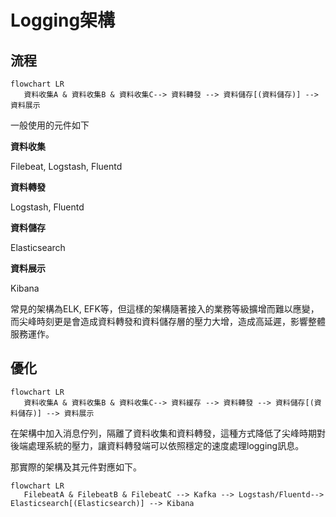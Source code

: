 # Logging架構

## **流程**

``` mermaid
flowchart LR
   資料收集A & 資料收集B & 資料收集C--> 資料轉發 --> 資料儲存[(資料儲存)] --> 資料展示
```



一般使用的元件如下

**資料收集**

Filebeat, Logstash, Fluentd

**資料轉發**

Logstash, Fluentd

**資料儲存**

Elasticsearch

**資料展示**

Kibana

常見的架構為ELK, EFK等，但這樣的架構隨著接入的業務等級擴增而難以應變，而尖峰時刻更是會造成資料轉發和資料儲存層的壓力大增，造成高延遲，影響整體服務運作。

## **優化**

``` mermaid
flowchart LR
   資料收集A & 資料收集B & 資料收集C--> 資料緩存 --> 資料轉發 --> 資料儲存[(資料儲存)] --> 資料展示
```

在架構中加入消息佇列，隔離了資料收集和資料轉發，這種方式降低了尖峰時期對後端處理系統的壓力，讓資料轉發端可以依照穩定的速度處理logging訊息。

那實際的架構及其元件對應如下。

``` mermaid
flowchart LR
   FilebeatA & FilebeatB & FilebeatC --> Kafka --> Logstash/Fluentd--> Elasticsearch[(Elasticsearch)] --> Kibana
```

